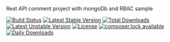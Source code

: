 Rest API comment project with mongoDb and RBAC sample

[![Build Status](https://travis-ci.org/Sajjad-dehghani/mongodb-rest-api.svg?branch=master)](https://travis-ci.org/Sajjad-dehghani/mongodb-rest-api)
[![Latest Stable Version](https://poser.pugx.org/phpunit/phpunit/version)](https://packagist.org/packages/phpunit/phpunit)
[![Total Downloads](https://poser.pugx.org/phpunit/phpunit/downloads)](https://packagist.org/packages/phpunit/phpunit)
[![Latest Unstable Version](https://poser.pugx.org/phpunit/phpunit/v/unstable)](//packagist.org/packages/phpunit/phpunit)
[![License](https://poser.pugx.org/phpunit/phpunit/license)](https://packagist.org/packages/phpunit/phpunit)
[![composer.lock available](https://poser.pugx.org/phpunit/phpunit/composerlock)](https://packagist.org/packages/phpunit/phpunit)
[![Daily Downloads](https://poser.pugx.org/phpunit/phpunit/d/daily)](https://packagist.org/packages/phpunit/phpunit)
